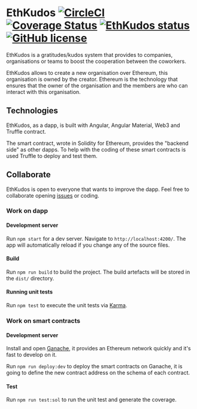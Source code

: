 # EthKudos [![CircleCI](https://circleci.com/gh/Pedro-vk/EthKudos/tree/master.svg?style=shield)](https://circleci.com/gh/Pedro-vk/workflows/EthKudos/tree/master) [![Coverage Status](https://coveralls.io/repos/github/Pedro-vk/EthKudos/badge.svg?branch=master)](https://coveralls.io/github/Pedro-vk/EthKudos?branch=master) [![EthKudos status](https://img.shields.io/website-up-down-green-red/http/eth-kudos.com.svg)](https://status.eth-kudos.com/) [![GitHub license](https://img.shields.io/github/license/Pedro-vk/EthKudos.svg)](https://github.com/Pedro-vk/EthKudos/blob/master/LICENSE)


EthKudos is a gratitudes/kudos system that provides to companies, organisations or teams to boost the cooperation between the coworkers.

EthKudos allows to create a new organisation over Ethereum, this organisation is owned by the creator. Ethereum is the technology that ensures that the owner of the organisation and the members are who can interact with this organisation.

## Technologies

EthKudos, as a dapp, is built with Angular, Angular Material, Web3 and Truffle contract.

The smart contract, wrote in Solidity for Ethereum, provides the "backend side" as other dapps. To help with the coding of these smart contracts is used Truffle to deploy and test them.

## Collaborate

EthKudos is open to everyone that wants to improve the dapp. Feel free to collaborate opening [issues](https://github.com/Pedro-vk/EthKudos/issues) or coding.

### Work on dapp

#### Development server

Run `npm start` for a dev server. Navigate to `http://localhost:4200/`. The app will automatically reload if you change any of the source files.

#### Build

Run `npm run build` to build the project. The build artefacts will be stored in the `dist/` directory.

#### Running unit tests

Run `npm test` to execute the unit tests via [Karma](https://karma-runner.github.io).

### Work on smart contracts

#### Development server

Install and open [Ganache](https://truffleframework.com/ganache), it provides an Ethereum network quickly and it's fast to develop on it.

Run `npm run deploy:dev` to deploy the smart contracts on Ganache, it is going to define the new contract address on the schema of each contract.

#### Test

Run `npm run test:sol` to run the unit test and generate the coverage.
